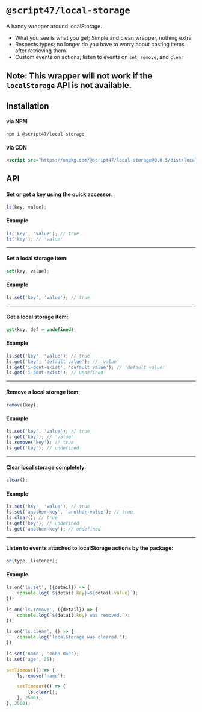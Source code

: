 # `@script47/local-storage`

A handy wrapper around localStorage.

- What you see is what you get; Simple and clean wrapper, nothing extra
- Respects types; no longer do you have to worry about casting items after retrieving them
- Custom events on actions; listen to events on `set`, `remove`, and `clear`

**Note:** This wrapper will not work if the `localStorage` API is not available.
---

## Installation

#### via NPM

```shell
npm i @script47/local-storage
```

#### via CDN

```html
<script src="https://unpkg.com/@script47/local-storage@0.0.5/dist/local-storage.js"></script>
```

## API

#### Set or get a key using the quick accessor:

```javascript
ls(key, value);
```

#### Example

```javascript
ls('key', 'value'); // true
ls('key'); // 'value'
```

---

#### Set a local storage item:

```javascript
set(key, value);
```

#### Example

```javascript
ls.set('key', 'value'); // true
```

---

#### Get a local storage item:

```javascript
get(key, def = undefined);
```

#### Example

```javascript
ls.set('key', 'value'); // true
ls.get('key', 'default value'); // 'value'
ls.get('i-dont-exist', 'default value'); // 'default value'
ls.get('i-dont-exist'); // undefined
```

---

#### Remove a local storage item:

```javascript
remove(key);
```

#### Example

```javascript
ls.set('key', 'value'); // true
ls.get('key'); // 'value'
ls.remove('key'); // true
ls.get('key'); // undefined
```

---

#### Clear local storage completely:

```javascript
clear();
```

#### Example

```javascript
ls.set('key', 'value'); // true
ls.set('another-key', 'another-value'); // true
ls.clear(); // true
ls.get('key'); // undefined
ls.get('another-key'); // undefined
```

---

#### Listen to events attached to localStorage actions by the package:

```javascript
on(type, listener);
```

#### Example

```javascript
ls.on('ls.set', ({detail}) => {
    console.log(`${detail.key}=${detail.value}`);
});

ls.on('ls.remove', ({detail}) => {
    console.log(`${detail.key} was removed.`);
});

ls.on('ls.clear', () => {
    console.log('localStorage was cleared.');
})

ls.set('name', 'John Doe');
ls.set('age', 35);

setTimeout(() => {
    ls.remove('name');

    setTimeout(() => {
        ls.clear();
    }, 2500);
}, 2500);
```